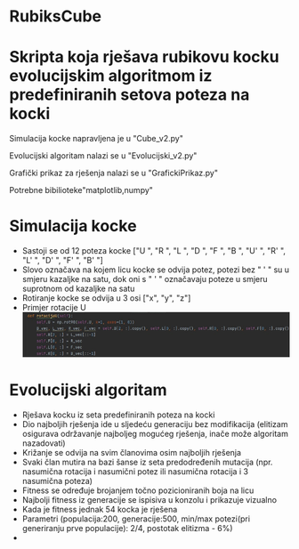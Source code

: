 # RubiksCube

# Skripta koja rješava rubikovu kocku evolucijskim algoritmom iz predefiniranih setova poteza na kocki

Simulacija kocke napravljena je u "Cube_v2.py"

Evolucijski algoritam nalazi se u "Evolucijski_v2.py"

Grafički prikaz za rješenja nalazi se u "GrafickiPrikaz.py"

Potrebne bibilioteke"matplotlib,numpy"

# Simulacija kocke
* Sastoji se od 12 poteza kocke ["U ", "R ", "L ", "D ", "F ", "B ", "U' ", "R' ", "L' ", "D' ", "F' ", "B' "]
* Slovo označava na kojem licu kocke se odvija potez, potezi bez " ' " su u smjeru kazaljke na satu, dok oni s " ' " označavaju poteze u smjeru suprotnom od kazaljke na satu
* Rotiranje kocke se odvija u 3 osi ["x", "y", "z"]
* Primjer rotacije U
![RotacijaU](https://github.com/NanoSymbol/RubiksCube/blob/main/rotacijaU.jpg)

# Evolucijski algoritam
* Rješava kocku iz seta predefiniranih poteza na kocki
* Dio najboljih rješenja ide u sljedeću generaciju bez modifikacija (elitizam osigurava održavanje najboljeg mogućeg rješenja, inače može algoritam nazadovati)
* Križanje se odvija na svim članovima osim najboljih rješenja
* Svaki član mutira na bazi šanse iz seta predodređenih mutacija (npr. nasumična rotacija i nasumični potez ili nasumična rotacija i 3 nasumična poteza)
* Fitness se određuje brojanjem točno pozicioniranih boja na licu
* Najbolji fitness iz generacije se ispisiva u konzolu i prikazuje vizualno
* Kada je fitness jednak 54 kocka je rješena
* Parametri (populacija:200, generacije:500, min/max potezi(pri generiranju prve populacije): 2/4, postotak elitizma - 6%)
* 
